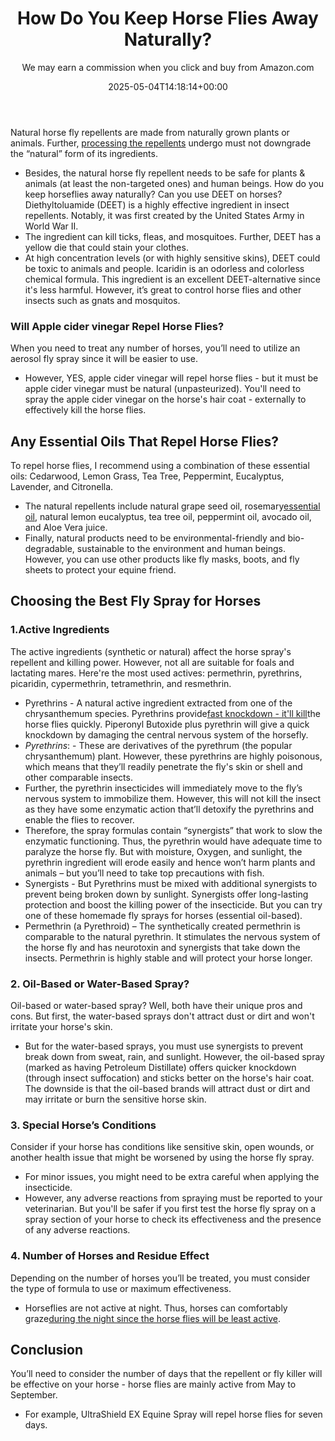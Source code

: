 ﻿---
author: We may earn a commission when you click and buy from Amazon.com
layout: post
title: How Do You Keep Horse Flies Away Naturally?
date: '2025-05-04T14:18:14+00:00'
categories:
- Flies
- Guide
tags: []
slug: /how-do-you-keep-horse-flies-away-naturally/
lastmod: 2025-05-07T12:21:27+03:00
---

Natural horse fly repellents are made from naturally grown plants or animals. Further,
[processing the repellents](https://pestpolicy.com/best-fly-spray-for-horses/)
undergo must not downgrade the “natural” form of its ingredients.
- Besides, the natural horse fly repellent needs to be safe for plants & animals (at least the non-targeted ones) and human beings.
How do you keep horseflies away naturally? Can you use DEET on horses? Diethyltoluamide (DEET) is a highly effective ingredient in insect repellents. Notably, it was first created by the United States Army in World War II.
- The ingredient can kill ticks, fleas, and mosquitoes. Further, DEET has a yellow die that could stain your clothes.
- At high concentration levels (or with highly sensitive skins), DEET could be toxic to animals and people. Icaridin is an odorless and colorless chemical formula.
This ingredient is an excellent DEET-alternative since it's less harmful. However, it’s great to control horse flies and other insects such as gnats and mosquitos.
### Will Apple cider vinegar Repel Horse Flies?
When you need to treat any number of horses, you’ll need to utilize an aerosol fly spray since it will be easier to use.
- However, YES, apple cider vinegar will repel horse flies - but it must be apple cider vinegar must be natural (unpasteurized).
You'll need to spray the apple cider vinegar on the horse's hair coat - externally to effectively kill the horse flies.
## Any Essential Oils That Repel Horse Flies?
To repel horse flies, I recommend using a combination of these essential oils: Cedarwood, Lemon Grass, Tea Tree, Peppermint, Eucalyptus, Lavender, and Citronella.
- The natural repellents include natural grape seed oil, rosemary[essential oil](https://pestpolicy.com/essential-oils-for-bed-bugs/), natural lemon eucalyptus, tea tree oil, peppermint oil, avocado oil, and Aloe Vera juice.
- Finally, natural products need to be environmental-friendly and bio-degradable, sustainable to the environment and human beings.
However, you can use other products like fly masks, boots, and fly sheets to protect your equine friend.
## Choosing the Best Fly Spray for Horses
### 1.Active Ingredients
The active ingredients (synthetic or natural) affect the horse spray's repellent and killing power. However, not all are suitable for foals and lactating mares.
Here're the most used actives: permethrin, pyrethrins, picaridin, cypermethrin, tetramethrin, and resmethrin.
- Pyrethrins - A natural active ingredient extracted from one of the chrysanthemum species. Pyrethrins provide[fast knockdown - it'll kill](https://pestpolicy.com/how-to-get-rid-of-ground-bees/)the horse flies quickly. Piperonyl Butoxide plus pyrethrin will give a quick knockdown by damaging the central nervous system of the horsefly.
- *Pyrethrins*: - These are derivatives of the pyrethrum (the popular chrysanthemum) plant. However, these pyrethrins are highly poisonous, which means that they’ll readily penetrate the fly's skin or shell and other comparable insects.
- Further, the pyrethrin insecticides will immediately move to the fly’s nervous system to immobilize them. However, this will not kill the insect as they have some enzymatic action that’ll detoxify the pyrethrins and enable the flies to recover.
- Therefore, the spray formulas contain “synergists” that work to slow the enzymatic functioning. Thus, the pyrethrin would have adequate time to paralyze the horse fly. But with moisture, Oxygen, and sunlight, the pyrethrin ingredient will erode easily and hence won’t harm plants and animals – but you’ll need to take top precautions with fish.
- Synergists - But Pyrethrins must be mixed with additional synergists to prevent being broken down by sunlight. Synergists offer long-lasting protection and boost the killing power of the insecticide. But you can try one of these homemade fly sprays for horses (essential oil-based).
- Permethrin (a Pyrethroid) – The synthetically created permethrin is comparable to the natural pyrethrin. It stimulates the nervous system of the horse fly and has neurotoxin and synergists that take down the insects. Permethrin is highly stable and will protect your horse longer.
### 2. Oil-Based or Water-Based Spray?
Oil-based or water-based spray? Well, both have their unique pros and cons. But first, the water-based sprays don't attract dust or dirt and won't irritate your horse's skin.
- But for the water-based sprays, you must use synergists to prevent break down from sweat, rain, and sunlight.
However, the oil-based spray (marked as having Petroleum Distillate) offers quicker knockdown (through insect suffocation) and sticks better on the horse's hair coat.
The downside is that the oil-based brands will attract dust or dirt and may irritate or burn the sensitive horse skin.
### 3. Special Horse’s Conditions
Consider if your horse has conditions like sensitive skin, open wounds, or another health issue that might be worsened by using the horse fly spray.
- For minor issues, you might need to be extra careful when applying the insecticide.
- However, any adverse reactions from spraying must be reported to your veterinarian.
But you'll be safer if you first test the horse fly spray on a spray section of your horse to check its effectiveness and the presence of any adverse reactions.
### 4. Number of Horses and Residue Effect
Depending on the number of horses you’ll be treated, you must consider the type of formula to use or maximum effectiveness.
- Horseflies are not active at night. Thus, horses can comfortably graze[during the night since the horse flies will be least active](https://entomology.ca.uky.edu/ef511).
## Conclusion
You’ll need to consider the number of days that the repellent or fly killer will be effective on your horse - horse flies are mainly active from May to September.
- For example, UltraShield EX Equine Spray will repel horse flies for seven days.